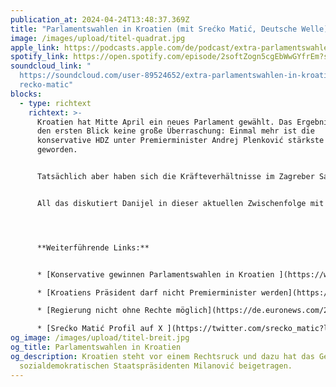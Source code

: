 ```yaml
---
publication_at: 2024-04-24T13:48:37.369Z
title: "Parlamentswahlen in Kroatien (mit Srećko Matić, Deutsche Welle) "
image: /images/upload/titel-quadrat.jpg
apple_link: https://podcasts.apple.com/de/podcast/extra-parlamentswahlen-in-kroatien-mit-sre%C4%87ko-mati%C4%87/id1170436903?i=1000653461197
spotify_link: https://open.spotify.com/episode/2softZogn5cgEbWwGYfrEm?si=0da2a98efe5d4fa0
soundcloud_link: "
  https://soundcloud.com/user-89524652/extra-parlamentswahlen-in-kroatien-mit-s\
  recko-matic"
blocks:
  - type: richtext
    richtext: >-
      Kroatien hat Mitte April ein neues Parlament gewählt. Das Ergebnis ist auf
      den ersten Blick keine große Überraschung: Einmal mehr ist die
      konservative HDZ unter Premierminister Andrej Plenković stärkste Kraft
      geworden.


      Tatsächlich aber haben sich die Kräfteverhältnisse im Zagreber Sabor verschoben. Kroatien steht vor einem Rechtsruck...freundlich ausgedrückt. Und dazu hat auch das Gebaren von Staatspräsident Zoran Milanović beigetragen.


      All das diskutiert Danijel in dieser aktuellen Zwischenfolge mit Srećko Matić von der Deutschen Welle.




      **Weiterführende Links:**


      * [Konservative gewinnen Parlamentswahlen in Kroatien ](https://www.tagesschau.de/ausland/europa/kroatien-wahlen-104.html)(tagesschau) 

      * [Kroatiens Präsident darf nicht Premierminister werden](https://www.zdf.de/nachrichten/politik/ausland/kroatien-wahl-milanovic-verfassungsgericht-100.html) (zdf Heute) 

      * [Regierung nicht ohne Rechte möglich](https://de.euronews.com/2024/04/18/ministerprasident-gewinnt-wahl-in-kroatien-regierung-nicht-ohne-rechte-moglich) (euronews) 

      * [Srećko Matić Profil auf X ](https://twitter.com/srecko_matic?lang=de)
og_image: /images/upload/titel-breit.jpg
og_title: Parlamentswahlen in Kroatien
og_description: Kroatien steht vor einem Rechtsruck und dazu hat das Gebaren des
  sozialdemokratischen Staatspräsidenten Milanović beigetragen.
---
```

